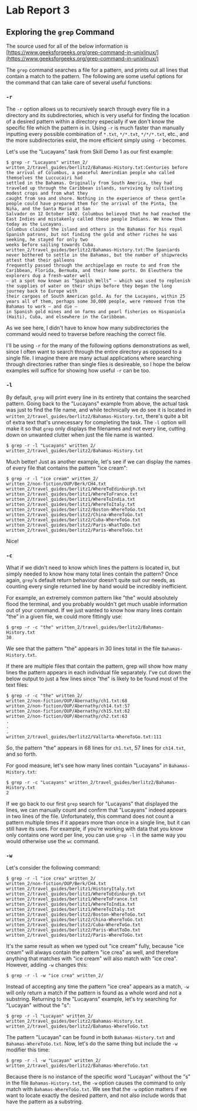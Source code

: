 # Lab Report 3

## Exploring the `grep` Command
The source used for all of the below information is [https://www.geeksforgeeks.org/grep-command-in-unixlinux/](https://www.geeksforgeeks.org/grep-command-in-unixlinux/)

The `grep` command searches a file for a pattern, and prints out all lines that contain a match to the pattern. The following are some useful options for the command that can take care of several useful functions:

### `-r`
The `-r` option allows us to recursively search through every file in a directory and its subdirectories, which is very useful for finding the location of a desired pattern within a directory especially if we don't know the specific file which the pattern is in. Using `-r` is much faster than manually inputting every possible combination of `*.txt`, `*/*.txt`, `*/*/*.txt`, etc., and the more subdirectories exist, the more efficient simply using `-r` becomes.

Let's use the "Lucayans" task from Skill Demo 1 as our first example:
~~~
$ grep -r "Lucayans" written_2/
written_2/travel_guides/berlitz2/Bahamas-History.txt:Centuries before the arrival of Columbus, a peaceful Amerindian people who called themselves the Luccucairi had 
settled in the Bahamas. Originally from South America, they had traveled up through the Caribbean islands, surviving by cultivating modest crops and from what they
caught from sea and shore. Nothing in the experience of these gentle people could have prepared them for the arrival of the Pinta, the Niña, and the Santa Maria at San 
Salvador on 12 October 1492. Columbus believed that he had reached the East Indies and mistakenly called these people Indians. We know them today as the Lucayans. 
Columbus claimed the island and others in the Bahamas for his royal Spanish patrons, but not finding the gold and other riches he was seeking, he stayed for only two 
weeks before sailing towards Cuba.
written_2/travel_guides/berlitz2/Bahamas-History.txt:The Spaniards never bothered to settle in the Bahamas, but the number of shipwrecks attest that their galleons 
frequently passed through the archipelago en route to and from the Caribbean, Florida, Bermuda, and their home ports. On Eleuthera the explorers dug a fresh-water well 
— at a spot now known as “Spanish Wells” — which was used to replenish the supplies of water on their ships before they began the long journey back to Europe with 
their cargoes of South American gold. As for the Lucayans, within 25 years all of them, perhaps some 30,000 people, were removed from the Bahamas to work — and die — 
in Spanish gold mines and on farms and pearl fisheries on Hispaniola (Haiti), Cuba, and elsewhere in the Caribbean.
~~~

As we see here, I didn't have to know how many subdirectories the command would need to traverse before reaching the correct file.

I'll be using `-r` for the many of the following options demonstrations as well, since I often want to search through the entire directory as opposed to a single file. I imagine there are many actual applications where searching through directories rather than single files is desireable, so I hope the below examples will suffice for showing how useful `-r` can be too.

### `-l`
By default, `grep` will print every line in its entirety that contains the searched pattern. Going back to the "Lucayans" example from above, the actual task was just to find the file name, and while technically we do see it is located in `written_2/travel_guides/berlitz2/Bahamas-History.txt`, there's quite a bit of extra text that's unnecessary for completing the task. The `-l` option will make it so that `grep` only displays the filenames and not every line, cutting down on unwanted clutter when just the file name is wanted.

~~~
$ grep -r -l "Lucayans" written_2/
written_2/travel_guides/berlitz2/Bahamas-History.txt
~~~

Much better! Just as another example, let's see if we can display the names of every file that contains the pattern "ice cream":
~~~
$ grep -r -l "ice cream" written_2/
written_2/non-fiction/OUP/Berk/CH4.txt
written_2/travel_guides/berlitz1/WhereToEdinburgh.txt
written_2/travel_guides/berlitz1/WhereToFrance.txt
written_2/travel_guides/berlitz1/WhereToIndia.txt
written_2/travel_guides/berlitz1/WhereToItaly.txt
written_2/travel_guides/berlitz2/Boston-WhereToGo.txt
written_2/travel_guides/berlitz2/China-WhereToGo.txt
written_2/travel_guides/berlitz2/Cuba-WhereToGo.txt
written_2/travel_guides/berlitz2/Paris-WhatToDo.txt
written_2/travel_guides/berlitz2/Paris-WhereToGo.txt
~~~
Nice!

### `-c`
What if we didn't need to know which lines the pattern is located in, but simply needed to know how many total lines contain the pattern? Once again, `grep`'s default return behaviour doesn't quite suit our needs, as counting every single returned line by hand would be incredibly inefficient.

For example, an extremely common pattern like "the" would absolutely flood the terminal, and you probably wouldn't get much usable information out of your command. If we just wanted to know how many lines contain "the" in a given file, we could more fittingly use:
~~~
$ grep -r -c "the" written_2/travel_guides/berlitz2/Bahamas-History.txt
30
~~~
We see that the pattern "the" appears in 30 lines total in the file `Bahamas-History.txt`.

If there are multiple files that contain the pattern, grep will show how many lines the pattern appears in each individual file separately. I've cut down the below output to just a few lines since "the" is likely to be found most of the text files:
~~~
$ grep -r -c "the" written_2/
written_2/non-fiction/OUP/Abernathy/ch1.txt:68
written_2/non-fiction/OUP/Abernathy/ch14.txt:57
written_2/non-fiction/OUP/Abernathy/ch15.txt:62
written_2/non-fiction/OUP/Abernathy/ch2.txt:63
.
.
.
written_2/travel_guides/berlitz2/Vallarta-WhereToGo.txt:111
~~~
So, the pattern "the" appears in 68 lines for `ch1.txt`, 57 lines for `ch14.txt`, and so forth.

For good measure, let's see how many lines contain "Lucayans" in `Bahamas-History.txt`:
~~~
$ grep -r -c "Lucayans" written_2/travel_guides/berlitz2/Bahamas-History.txt
2
~~~
If we go back to our first `grep` search for "Lucayans" that displayed the lines, we can manually count and confirm that "Lucayans" indeed appears in two lines of the file.
Unfortunately, this command does not count a pattern multiple times if it appears more than once in a single line, but it can still have its uses. For example, if you're working with data that you know only contains one word per line, you can use `grep -l` in the same way you would otherwise use the `wc` command.

### `-w`
Let's consider the following command:
~~~
$ grep -r -l "ice crea" written_2/
written_2/non-fiction/OUP/Berk/CH4.txt
written_2/travel_guides/berlitz1/HistoryItaly.txt
written_2/travel_guides/berlitz1/WhereToEdinburgh.txt
written_2/travel_guides/berlitz1/WhereToFrance.txt
written_2/travel_guides/berlitz1/WhereToIndia.txt
written_2/travel_guides/berlitz1/WhereToItaly.txt
written_2/travel_guides/berlitz2/Boston-WhereToGo.txt
written_2/travel_guides/berlitz2/China-WhereToGo.txt
written_2/travel_guides/berlitz2/Cuba-WhereToGo.txt
written_2/travel_guides/berlitz2/Paris-WhatToDo.txt
written_2/travel_guides/berlitz2/Paris-WhereToGo.txt
~~~
It's the same result as when we typed out "ice cream" fully, because "ice cream" will always contain the pattern "ice crea" as well, and therefore anything that matches with "ice cream" will also match with "ice crea".
However, adding `-w` changes this:
~~~
$ grep -r -l -w "ice crea" written_2/

~~~
Instead of accepting any time the pattern "ice crea" appears as a match, `-w` will only return a match if the pattern is found as a whole word and not a substring.
Returning to the "Lucayans" example, let's try searching for "Lucayan" without the "s":
~~~
$ grep -r -l "Lucayan" written_2/
written_2/travel_guides/berlitz2/Bahamas-History.txt
written_2/travel_guides/berlitz2/Bahamas-WhereToGo.txt
~~~
The pattern "Lucayan" can be found in both `Bahamas-History.txt` and `Bahamas-WhereToGo.txt`.
Now, let's do the same thing but include the `-w` modifier this time:
~~~
$ grep -r -l -w "Lucayan" written_2/
written_2/travel_guides/berlitz2/Bahamas-WhereToGo.txt
~~~
Because there is no instance of the specific word "Lucayan" without the "s" in the file `Bahamas-History.txt`, the `-w` option causes the command to only match with `Bahamas-WhereToGo.txt`.
We see that the `-w` option matters if we want to locate exactly the desired pattern, and not also include words that have the pattern as a substring.
